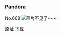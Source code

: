 ### Pandora
No.668
![图片不见了~~~](https://imgs.xkcd.com/comics/pandora.png)

[原址](https://xkcd.com//668) [下载](https://imgs.xkcd.com/comics/pandora.png)

